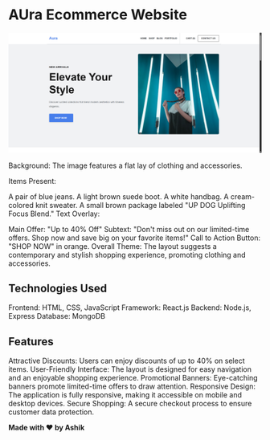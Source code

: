 # AUra Ecommerce Website
![Hero Section](public/hero.png)

Background: The image features a flat lay of clothing and accessories.

Items Present:

A pair of blue jeans.
A light brown suede boot.
A white handbag.
A cream-colored knit sweater.
A small brown package labeled "UP DOG Uplifting Focus Blend."
Text Overlay:

Main Offer: "Up to 40% Off"
Subtext: "Don't miss out on our limited-time offers. Shop now and save big on your favorite items!"
Call to Action Button: "SHOP NOW" in orange.
Overall Theme: The layout suggests a contemporary and stylish shopping experience, promoting clothing and accessories.

## Technologies Used
Frontend: HTML, CSS, JavaScript
Framework: React.js
Backend: Node.js, Express
Database: MongoDB

## Features
Attractive Discounts: Users can enjoy discounts of up to 40% on select items.
User-Friendly Interface: The layout is designed for easy navigation and an enjoyable shopping experience.
Promotional Banners: Eye-catching banners promote limited-time offers to draw attention.
Responsive Design: The application is fully responsive, making it accessible on mobile and desktop devices.
Secure Shopping: A secure checkout process to ensure customer data protection.

**Made with ❤️ by Ashik**
